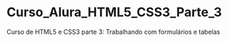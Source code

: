 # Curso_Alura_HTML5_CSS3_Parte_3
Curso de HTML5 e CSS3 parte 3: Trabalhando com formulários e tabelas
